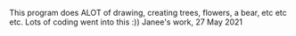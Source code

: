 This program does ALOT of drawing, creating trees, flowers, a bear, etc etc etc.
Lots of coding went into this :))
Janee's work, 27 May 2021
